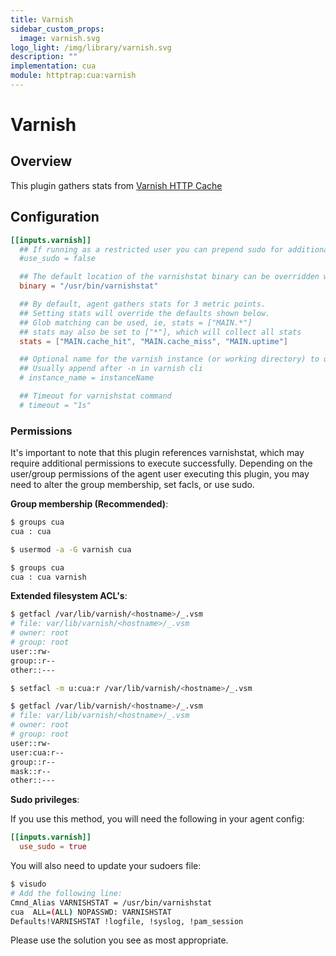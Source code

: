 ```yaml
---
title: Varnish
sidebar_custom_props:
  image: varnish.svg
logo_light: /img/library/varnish.svg
description: ""
implementation: cua
module: httptrap:cua:varnish
---
```


# Varnish

## Overview

This plugin gathers stats from [Varnish HTTP Cache](https://varnish-cache.org/)

## Configuration

```toml
[[inputs.varnish]]
  ## If running as a restricted user you can prepend sudo for additional access:
  #use_sudo = false

  ## The default location of the varnishstat binary can be overridden with:
  binary = "/usr/bin/varnishstat"

  ## By default, agent gathers stats for 3 metric points.
  ## Setting stats will override the defaults shown below.
  ## Glob matching can be used, ie, stats = ["MAIN.*"]
  ## stats may also be set to ["*"], which will collect all stats
  stats = ["MAIN.cache_hit", "MAIN.cache_miss", "MAIN.uptime"]

  ## Optional name for the varnish instance (or working directory) to query
  ## Usually append after -n in varnish cli
  # instance_name = instanceName

  ## Timeout for varnishstat command
  # timeout = "1s"
```

### Permissions

It's important to note that this plugin references varnishstat, which may require additional permissions to execute successfully.
Depending on the user/group permissions of the agent user executing this plugin, you may need to alter the group membership, set facls, or use sudo.

**Group membership (Recommended)**:

```bash
$ groups cua
cua : cua

$ usermod -a -G varnish cua

$ groups cua
cua : cua varnish
```

**Extended filesystem ACL's**:

```bash
$ getfacl /var/lib/varnish/<hostname>/_.vsm
# file: var/lib/varnish/<hostname>/_.vsm
# owner: root
# group: root
user::rw-
group::r--
other::---

$ setfacl -m u:cua:r /var/lib/varnish/<hostname>/_.vsm

$ getfacl /var/lib/varnish/<hostname>/_.vsm
# file: var/lib/varnish/<hostname>/_.vsm
# owner: root
# group: root
user::rw-
user:cua:r--
group::r--
mask::r--
other::---
```

**Sudo privileges**:

If you use this method, you will need the following in your agent config:

```toml
[[inputs.varnish]]
  use_sudo = true
```

You will also need to update your sudoers file:

```bash
$ visudo
# Add the following line:
Cmnd_Alias VARNISHSTAT = /usr/bin/varnishstat
cua  ALL=(ALL) NOPASSWD: VARNISHSTAT
Defaults!VARNISHSTAT !logfile, !syslog, !pam_session
```

Please use the solution you see as most appropriate.
